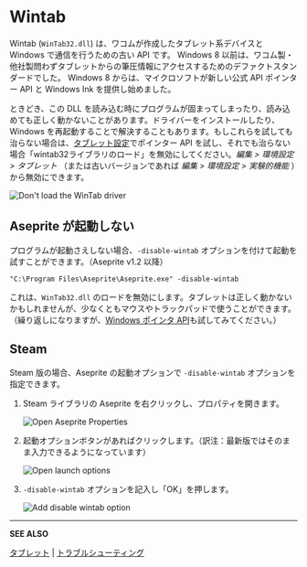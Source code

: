 # Wintab

Wintab (`WinTab32.dll`) は、ワコムが作成したタブレット系デバイスと Windows で通信を行うための古い API です。 Windows 8 以前は、ワコム製・他社製問わずタブレットからの筆圧情報にアクセスするためのデファクトスタンダードでした。 Windows 8 からは、マイクロソフトが新しい公式 API ポインター API と Windows Ink を提供し始めました。

ときどき、この DLL を読み込む時にプログラムが固まってしまったり、読み込めても正しく動かないことがあります。ドライバーをインストールしたり、Windows を再起動することで解決することもあります。もしこれらを試しても治らない場合は、[タブレット設定](tablet.md)でポインター API を試し、それでも治らない場合「wintab32ライブラリのロード」を無効にしてください。*編集 > 環境設定 > タブレット* （または古いバージョンであれば *編集 > 環境設定 > 実験的機能* ）から無効にできます。

![Don't load the WinTab driver](wintab/disable-wintab.png)

## Aseprite が起動しない

プログラムが起動さえしない場合、`-disable-wintab` オプションを付けて起動を試すことができます。（Aseprite v1.2 以降）

    "C:\Program Files\Aseprite\Aseprite.exe" -disable-wintab

これは、`WinTab32.dll` のロードを無効にします。タブレットは正しく動かないかもしれませんが、少なくともマウスやトラックパッドで使うことができます。（繰り返しになりますが、[Windows ポインタ API](tablet.md)も試してみてください。）

## Steam

Steam 版の場合、Aseprite の起動オプションで `-disable-wintab` オプションを指定できます。

1. Steam ライブラリの Aseprite を右クリックし、プロパティを開きます。

   ![Open Aseprite Properties](steam/steam-1-open-properties.png)

2. 起動オプションボタンがあればクリックします。（訳注：最新版ではそのまま入力できるようになっています）

   ![Open launch options](steam/steam-2-launch-options.png)

3. `-disable-wintab` オプションを記入し「OK」を押します。

   ![Add disable wintab option](steam/steam-3-disable-wintab.png)

---

**SEE ALSO**

[タブレット](tablet.md) |
[トラブルシューティング](troubleshooting.md)

